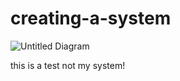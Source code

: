 # creating-a-system
![Untitled Diagram](https://user-images.githubusercontent.com/64610931/103069120-8895b400-4573-11eb-9613-0e6c03488e7d.png)
<p> this is a test not my system!</p>
